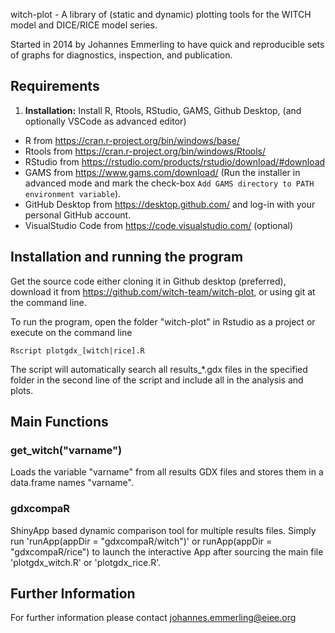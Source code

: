 witch-plot - A library of (static and dynamic) plotting tools for the WITCH model and DICE/RICE model series.

Started in 2014 by Johannes Emmerling to have quick and reproducible sets of graphs for diagnostics, inspection, and publication.

## Requirements

1) **Installation:** Install R, Rtools, RStudio, GAMS, Github Desktop, (and optionally VSCode as advanced editor)

* R from https://cran.r-project.org/bin/windows/base/
* Rtools from https://cran.r-project.org/bin/windows/Rtools/
* RStudio from https://rstudio.com/products/rstudio/download/#download
* GAMS from https://www.gams.com/download/ (Run the installer in advanced mode and mark the check-box `Add GAMS directory to PATH environment variable`).
* GitHub Desktop from https://desktop.github.com/ and log-in with your personal GitHub account.
* VisualStudio Code from https://code.visualstudio.com/ (optional)

## Installation and running the program

Get the source code either cloning it in Github desktop (preferred), download it from https://github.com/witch-team/witch-plot, or using git at the command line.

To run the program, open the folder "witch-plot" in Rstudio as a project or execute on the command line
```Shell
Rscript plotgdx_[witch|rice].R
```

The script will automatically search all results_*.gdx files in the specified folder in the second line of the script and include all in the analysis and plots.

## Main Functions

### get_witch("varname")

Loads the variable "varname" from all results GDX files and stores them in a data.frame names "varname".

### gdxcompaR
ShinyApp based dynamic comparison tool for multiple results files.
Simply run 'runApp(appDir = "gdxcompaR/witch")' or runApp(appDir = "gdxcompaR/rice") to launch the interactive App after sourcing the main file 'plotgdx_witch.R' or 'plotgdx_rice.R'.



## Further Information

For further information please contact johannes.emmerling@eiee.org

